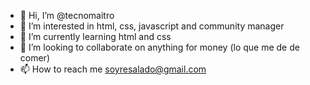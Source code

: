 - 👋 Hi, I’m @tecnomaitro
- 👀 I’m interested in html, css, javascript and community manager
- 🌱 I’m currently learning html and css
- 💞️ I’m looking to collaborate on anything  for money (lo que me de de comer)
- 📫 How to reach me soyresalado@gmail.com

<!---
tecnomaitro/tecnomaitro is a ✨ special ✨ repository because its `README.md` (this file) appears on your GitHub profile.
You can click the Preview link to take a look at your changes.
--->
